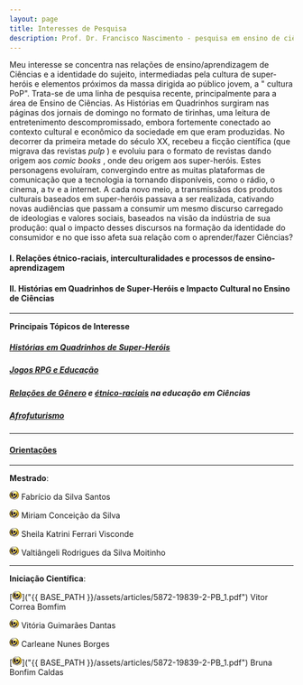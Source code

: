 ```yaml
---
layout: page
title: Interesses de Pesquisa
description: Prof. Dr. Francisco Nascimento - pesquisa em ensino de ciências e educação
---
```


Meu interesse se concentra nas relações de ensino/aprendizagem de Ciências  e a identidade do sujeito, intermediadas pela cultura de super-heróis e elementos próximos da massa dirigida ao público jovem, a " cultura PoP".
Trata-se de uma linha de pesquisa recente, principalmente para a área de Ensino de Ciências. As Histórias em Quadrinhos surgiram  nas páginas dos jornais de domingo no formato de tirinhas, uma leitura de entretenimento descompromissado, embora fortemente conectado ao contexto cultural e econômico da sociedade em que eram produzidas. No decorrer da primeira metade do século XX, recebeu a ficção científica (que migrava das revistas _pulp_ ) e evoluiu para o formato de revistas dando origem aos _comic books_ , onde deu origem aos super-heróis. Estes personagens evoluíram,  convergindo entre as muitas plataformas de comunicação que a tecnologia ia tornando disponíveis, como o rádio, o cinema, a tv e a internet. A cada novo meio, a transmissãos dos produtos culturais baseados em super-heróis passava a ser realizada, cativando novas audiências que passam a consumir um mesmo discurso carregado de ideologias e valores sociais, baseados na visão da indústria de sua produção: qual o impacto desses discursos na formação da identidade do consumidor e no que isso afeta sua relação com o aprender/fazer Ciências?


#### I. Relações étnico-raciais, interculturalidades e processos de ensino-aprendizagem

#### II. Histórias em Quadrinhos de Super-Heróis e Impacto Cultural no Ensino de Ciências

---

**Principais Tópicos de Interesse**

##### [Histórias em Quadrinhos de Super-Heróis](https://itxesco.github.io/pages/hq.html)

##### [Jogos RPG e Educação](https://itxesco.github.io/pages/rpg.html)

##### [Relações de Gênero](itxesco.github.io/pages/genero.html) e [étnico-raciais](itxesco.github.io/pages/etnicoraciais.html) na educação em Ciências

##### [Afrofuturismo](itxesco.github.io/pages/afrofuturismo.html)

---
#### [Orientações](https://itxesco.github.io/pages/alunos.html)

---

**Mestrado**:

 [![lattes](icons16/lattes-icon.png)]("http://lattes.cnpq.br/7551985613163404") Fabrício da Silva Santos  

 [![lattes](icons16/lattes-icon.png)](http://lattes.cnpq.br/4026848433366326) Miriam Conceição da Silva

 [![lattes](icons16/lattes-icon.png)](http://lattes.cnpq.br/8317287394228958) Sheila Katrini Ferrari Visconde

 [![lattes](icons16/lattes-icon.png)](http://lattes.cnpq.br/0265292324050570) Valtiângeli Rodrigues da Silva Moitinho

 ---

**Iniciação Científica**:

[![lattes](icons16/lattes-icon.png)]("{{ BASE_PATH }}/assets/articles/5872-19839-2-PB_1.pdf") Vitor Correa Bomfim

[![lattes](icons16/lattes-icon.png)](http://lattes.cnpq.br/0441717524768073) Vitória Guimarães Dantas  

[![lattes](icons16/lattes-icon.png)](http://lattes.cnpq.br/5977115182619808) Carleane Nunes Borges

[![lattes](icons16/lattes-icon.png)]("{{ BASE_PATH }}/assets/articles/5872-19839-2-PB_1.pdf") Bruna Bonfim Caldas   
